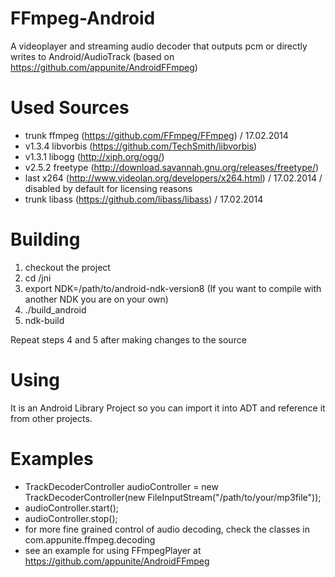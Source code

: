 FFmpeg-Android
==============

A videoplayer and streaming audio decoder that outputs pcm or directly writes to Android/AudioTrack (based on https://github.com/appunite/AndroidFFmpeg)

Used Sources
==============
- trunk ffmpeg (https://github.com/FFmpeg/FFmpeg) / 17.02.2014
- v1.3.4 libvorbis (https://github.com/TechSmith/libvorbis) 
- v1.3.1 libogg (http://xiph.org/ogg/) 
- v2.5.2 freetype (http://download.savannah.gnu.org/releases/freetype/)
- last x264 (http://www.videolan.org/developers/x264.html) / 17.02.2014 / disabled by default for licensing reasons
- trunk libass (https://github.com/libass/libass) / 17.02.2014
 

Building
==============
1. checkout the project
2. cd <project-dir>/jni
3. export NDK=/path/to/android-ndk-version8 (If you want to compile with another NDK you are on your own)
4. ./build_android
5. ndk-build

Repeat steps 4 and 5 after making changes to the source 


Using
==============
It is an Android Library Project so you can import it into ADT and reference it
from other projects.


Examples
==============
- TrackDecoderController audioController = new TrackDecoderController(new FileInputStream("/path/to/your/mp3file"));
- audioController.start();
- audioController.stop();
- for more fine grained control of audio decoding, check the classes in com.appunite.ffmpeg.decoding
- see an example for using FFmpegPlayer at https://github.com/appunite/AndroidFFmpeg

